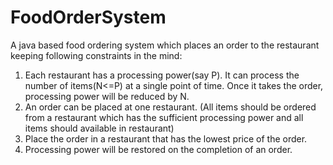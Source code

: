 # FoodOrderSystem
A java based food ordering system which places an order to the restaurant keeping following constraints in the mind:
1) Each restaurant has a processing power(say P). It can process the number of items(N<=P) at a single point of time. Once it takes the order, processing power will be reduced by N.
2) An order can be placed at one restaurant. (All items should be ordered from a restaurant which has the sufficient processing power and all items should available in restaurant)
3) Place the order in a restaurant that has the lowest price of the order.
4) Processing power will be restored on the completion of an order.
